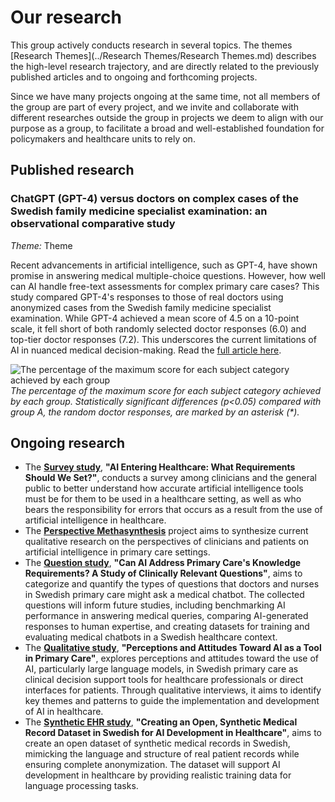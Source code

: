 # Our research

This group actively conducts research in several topics. The themes [Research Themes](../Research Themes/Research Themes.md) 
describes the high-level research trajectory, and are directly related to the previously published articles and to ongoing and forthcoming projects. 

Since we have many projects ongoing at the same time, not all members of the group are part of every project,
and we invite and collaborate with different researches outside the group in projects
we deem to align with our purpose as a group, to facilitate a broad and well-established
foundation for policymakers and healthcare units to rely on.

## Published research
### ChatGPT (GPT-4) versus doctors on complex cases of the Swedish family medicine specialist examination: an observational comparative study
_Theme:_ Theme 

Recent advancements in artificial intelligence, such as GPT-4, have shown promise in answering medical multiple-choice questions. However, how well can AI handle free-text assessments for complex primary care cases? This study compared GPT-4's responses to those of real doctors using anonymized cases from the Swedish family medicine specialist examination. While GPT-4 achieved a mean score of 4.5 on a 10-point scale, it fell short of both randomly selected doctor responses (6.0) and top-tier doctor responses (7.2). This underscores the current limitations of AI in nuanced medical decision-making. Read the [full article here](https://bmjopen.bmj.com/content/14/12/e086148).

![The percentage of the maximum score for each subject category achieved by each group](https://bmjopen.bmj.com/content/bmjopen/14/12/e086148/F1.medium.gif)
*The percentage of the maximum score for each subject category achieved by each group. Statistically significant differences (p<0.05) compared with group A, the random doctor responses, are marked by an asterisk (\*).*

## Ongoing research

- The [**Survey study**](Survey%20study), **"AI Entering Healthcare: What Requirements Should We Set?"**,
  conducts a survey among clinicians and the general public
  to better understand how accurate artificial intelligence tools must be for them to be
  used in a healthcare setting, as well as who bears the responsibility for errors that
  occurs as a result from the use of artificial intelligence in healthcare.
- The [**Perspective Methasynthesis**](Perspective%20metasynthesis) project aims to synthesize
  current qualitative research on the perspectives of clinicians and patients on artificial
  intelligence in primary care settings.
- The [**Question study**](Question%20study), **"Can AI Address Primary Care's Knowledge
  Requirements? A Study of Clinically Relevant Questions"**, aims to categorize and quantify
  the types of questions that doctors and nurses in Swedish primary care might ask a medical
  chatbot. The collected questions will inform future studies, including benchmarking AI
  performance in answering medical queries, comparing AI-generated responses to human expertise,
  and creating datasets for training and evaluating medical chatbots in a Swedish healthcare
  context.
- The [**Qualitative study**](Qualitative%20study), **"Perceptions and Attitudes Toward AI
  as a Tool in Primary Care"**, explores perceptions and attitudes toward the use of AI,
  particularly large language models, in Swedish primary care as clinical decision support
  tools for healthcare professionals or direct interfaces for patients. Through qualitative
  interviews, it aims to identify key themes and patterns to guide the implementation and
  development of AI in healthcare.
- The [**Synthetic EHR study**](Synthetic%20EHR%20study), **"Creating an Open, Synthetic
  Medical Record Dataset in Swedish for AI Development in Healthcare"**, aims to create an open
  dataset of synthetic medical records in Swedish, mimicking the language and structure of
  real patient records while ensuring complete anonymization. The dataset will support AI
  development in healthcare by providing realistic training data for language processing tasks.
